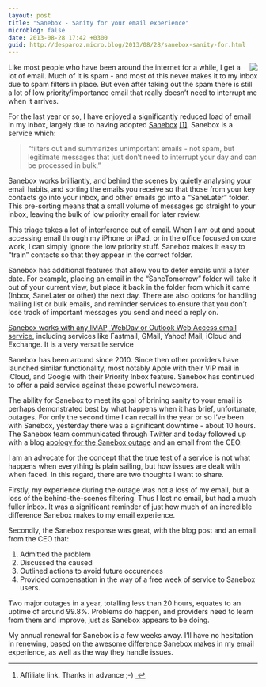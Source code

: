 ```yaml
---
layout: post
title: "Sanebox - Sanity for your email experience"
microblog: false
date: 2013-08-28 17:42 +0300
guid: http://desparoz.micro.blog/2013/08/28/sanebox-sanity-for.html
---
```

<p><a href="https://www.sanebox.com/signup/c3942598c9"><img src="http://d.pr/i/UQC6+" align="right"></a>Like most people who have been around the internet for a while, I get a lot of email. Much of it is spam - and most of this never makes it to my inbox due to spam filters in place. But even after taking out the spam there is still a lot of low priority/importance email that really doesn&#8217;t need to interrupt me when it arrives.</p>

<p>For the last year or so, I have enjoyed a significantly reduced load of email in my inbox, largely due to having adopted <a href="https://www.sanebox.com/signup/c3942598c9">Sanebox</a> <a href="#fn:1" id="fnref:1" title="see footnote" class="footnote">[1]</a>. Sanebox is a service which: </p>

<blockquote>
<p>&#8220;filters out and summarizes unimportant emails - not spam, but legitimate messages that just don&#8217;t need to interrupt your day and can be processed in bulk.&#8221;</p>
</blockquote>

<p>Sanebox works brilliantly, and behind the scenes by quietly analysing your email habits, and sorting the emails you receive so that those from your key contacts go into your inbox, and other emails go into a &#8220;SaneLater&#8221; folder. This pre-sorting means that a small volume of messages go straight to your inbox, leaving the bulk of low priority email for later review.</p>

<p>This triage takes a lot of interference out of email. When I am out and about accessing email through my iPhone or iPad, or in the office focused on core work, I can simply ignore the low priority stuff. Sanebox makes it easy to &#8220;train&#8221; contacts so that they appear in the correct folder.</p>

<p>Sanebox has additional features that allow you to defer emails until a later date. For example, placing an email in the &#8220;SaneTomorrow&#8221; folder will take it out of your current view, but place it back in the folder from which it came (Inbox, SaneLater or other) the next day. There are also options for handling mailing list or bulk emails, and reminder services to ensure that you don&#8217;t lose track of important messages you send and need a reply on.</p>

<p><a href="https://en.wikipedia.org/wiki/SaneBox#Technology">Sanebox works with any IMAP, WebDav or Outlook Web Access email service</a>, including services like Fastmail, GMail, Yahoo! Mail, iCloud and Exchange. It is a very versatile service</p>

<p>Sanebox has been around since 2010. Since then other providers have launched similar functionality, most notably Apple with their VIP mail in iCloud, and Google with their Priority Inbox feature. Sanebox has continued to offer a paid service against these powerful newcomers.</p>

<p>The ability for Sanebox to meet its goal of brining sanity to your email is perhaps demonstrated best by what happens when it has brief, unfortunate, outages. For only the second time I can recall in the year or so I&#8217;ve been with Sanebox, yesterday there was a significant downtime - about 10 hours. The Sanebox team communicated through Twitter and today followed up with a blog <a href="http://blog.sanebox.com/post/59599115216/were-sorry">apology for the Sanebox outage</a> and an email from the CEO.</p>

<p>I am an advocate for the concept that the true test of a service is not what happens when everything is plain sailing, but how issues are dealt with when faced. In this regard, there are two thoughts I want to share.</p>

<p>Firstly, my experience during the outage was not a loss of my email, but a loss of the behind-the-scenes filtering. Thus I lost no email, but had a much fuller inbox. It was a significant reminder of just how much of an incredible difference Sanebox makes to my email experience.</p>

<p>Secondly, the Sanebox response was great, with the blog post and an email from the CEO that:</p>

<ol>
<li>Admitted the problem</li>
<li>Discussed the caused</li>
<li>Outlined actions to avoid future occurences</li>
<li>Provided compensation in the way of a free week of service to Sanebox users.</li>
</ol>

<p>Two major outages in a year, totalling less than 20 hours, equates to an uptime of around 99.8%. Problems do happen, and providers need to learn from them and improve, just as Sanebox appears to be doing.</p>

<p>My annual renewal for Sanebox is a few weeks away. I&#8217;ll have no hesitation in renewing, based on the awesome difference Sanebox makes in my email experience, as well as the way they handle issues.</p>

<div class="footnotes">
<hr />
<ol>

<li id="fn:1">
<p>Affiliate link. Thanks in advance ;-) <a href="#fnref:1" title="return to article" class="reversefootnote">&#160;&#8617;</a></p>
</li>

</ol>
</div>

